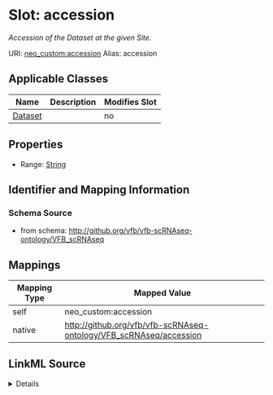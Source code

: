 

# Slot: accession 


_Accession of the Dataset at the given Site._





URI: [neo_custom:accession](http://n2o.neo/custom/accession)
Alias: accession

<!-- no inheritance hierarchy -->





## Applicable Classes

| Name | Description | Modifies Slot |
| --- | --- | --- |
| [Dataset](Dataset.md) |  |  no  |







## Properties

* Range: [String](String.md)





## Identifier and Mapping Information







### Schema Source


* from schema: http://github.org/vfb/vfb-scRNAseq-ontology/VFB_scRNAseq




## Mappings

| Mapping Type | Mapped Value |
| ---  | ---  |
| self | neo_custom:accession |
| native | http://github.org/vfb/vfb-scRNAseq-ontology/VFB_scRNAseq/accession |




## LinkML Source

<details>
```yaml
name: accession
description: Accession of the Dataset at the given Site.
from_schema: http://github.org/vfb/vfb-scRNAseq-ontology/VFB_scRNAseq
rank: 1000
slot_uri: neo_custom:accession
alias: accession
owner: Dataset
domain_of:
- Dataset
range: string

```
</details>